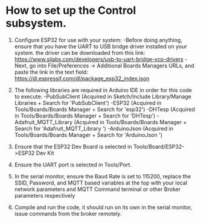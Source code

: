 # How to set up the Control subsystem.


1) Configure ESP32 for use with your system:
	-Before doing anything, ensure that you have the UART to USB bridge driver installed on your system.
	the driver can be downloaded from this link: https://www.silabs.com/developers/usb-to-uart-bridge-vcp-drivers
	-Next, go into File/Preferences -> Additional Boards Managers URLs, and paste the link in the text field:
	https://dl.espressif.com/dl/package_esp32_index.json

2) The following libraries are required in Arduino IDE in order for this code to execute:
	-PubSubClient (Acquired in Sketch/Include Library/Manage Libraries + Search for 'PubSubClient')
	-ESP32 (Acquired in Tools/Boards/Boards Manager + Search for 'esp32')
        -DHTesp (Acquired in Tools/Boards/Boards Manager + Search for 'DHTesp')
        -Adafruit_MQTT_Library (Acquired in Tools/Boards/Boards Manager + Search for 'Adafruit_MQTT_Library ')
        -ArduinoJson (Acquired in Tools/Boards/Boards Manager + Search for 'ArduinoJson  ')

3) Ensure that the ESP32 Dev Board is selected in Tools/Board/ESP32->ESP32 Dev Kit

4) Ensure the UART port is selected in Tools/Port.

5) In the serial monitor, ensure the Baud Rate is set to 115200, replace the SSID, Password, and MQTT based variables at the top with your local network parameters and MQTT Command terminal or other Broker parameters respectively

6) Compile and run the code, it should run on its own in the serial monitor, issue commands from the broker remotely.


